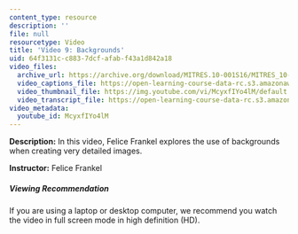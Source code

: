 ```yaml
---
content_type: resource
description: ''
file: null
resourcetype: Video
title: 'Video 9: Backgrounds'
uid: 64f3131c-c883-7dcf-afab-f43a1d842a18
video_files:
  archive_url: https://archive.org/download/MITRES.10-001S16/MITRES_10-001S16_Track12_300k.mp4
  video_captions_file: https://open-learning-course-data-rc.s3.amazonaws.com/res-10-001-making-science-and-engineering-pictures-a-practical-guide-to-presenting-your-work-spring-2016/47ba11b7dc8a53d987933ac6c4a54215_McyxfIYo4lM.vtt
  video_thumbnail_file: https://img.youtube.com/vi/McyxfIYo4lM/default.jpg
  video_transcript_file: https://open-learning-course-data-rc.s3.amazonaws.com/res-10-001-making-science-and-engineering-pictures-a-practical-guide-to-presenting-your-work-spring-2016/3a61f4776e0bfc351c7f8fd88a62cc5c_McyxfIYo4lM.pdf
video_metadata:
  youtube_id: McyxfIYo4lM
---
```


**Description:** In this video, Felice Frankel explores the use of backgrounds when creating very detailed images.

**Instructor:** Felice Frankel

##### Viewing Recommendation

If you are using a laptop or desktop computer, we recommend you watch the video in full screen mode in high definition (HD).
